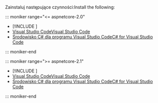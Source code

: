 <span data-ttu-id="88050-101">Zainstaluj następujące czynności:</span><span class="sxs-lookup"><span data-stu-id="88050-101">Install the following:</span></span>

::: moniker range="<= aspnetcore-2.0"

* [!INCLUDE [](~/includes/net-core-sdk-download-link.md)]
* [<span data-ttu-id="88050-102">Visual Studio Code</span><span class="sxs-lookup"><span data-stu-id="88050-102">Visual Studio Code</span></span>](https://code.visualstudio.com/download)
* [<span data-ttu-id="88050-103">Środowisko C# dla programu Visual Studio Code</span><span class="sxs-lookup"><span data-stu-id="88050-103">C# for Visual Studio Code</span></span>](https://marketplace.visualstudio.com/items?itemName=ms-vscode.csharp)

::: moniker-end

::: moniker range=">= aspnetcore-2.1"

* [!INCLUDE [](~/includes/2.1-SDK.md)]
* [<span data-ttu-id="88050-104">Visual Studio Code</span><span class="sxs-lookup"><span data-stu-id="88050-104">Visual Studio Code</span></span>](https://code.visualstudio.com/download)
* [<span data-ttu-id="88050-105">Środowisko C# dla programu Visual Studio Code</span><span class="sxs-lookup"><span data-stu-id="88050-105">C# for Visual Studio Code</span></span>](https://marketplace.visualstudio.com/items?itemName=ms-vscode.csharp)

::: moniker-end
